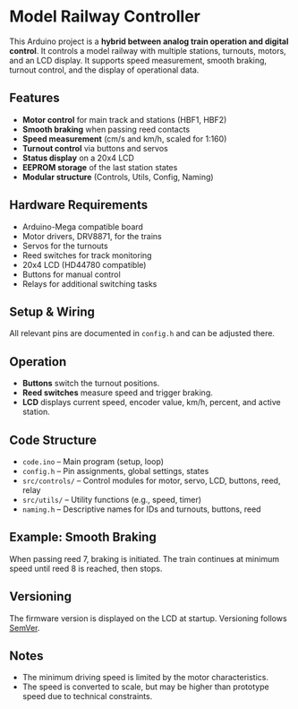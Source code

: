 # Model Railway Controller

This Arduino project is a **hybrid between analog train operation and digital control**. It controls a model railway with multiple stations, turnouts, motors, and an LCD display. It supports speed measurement, smooth braking, turnout control, and the display of operational data.

## Features

- **Motor control** for main track and stations (HBF1, HBF2)
- **Smooth braking** when passing reed contacts
- **Speed measurement** (cm/s and km/h, scaled for 1:160)
- **Turnout control** via buttons and servos
- **Status display** on a 20x4 LCD
- **EEPROM storage** of the last station states
- **Modular structure** (Controls, Utils, Config, Naming)

## Hardware Requirements

- Arduino-Mega compatible board
- Motor drivers, DRV8871, for the trains
- Servos for the turnouts
- Reed switches for track monitoring
- 20x4 LCD (HD44780 compatible)
- Buttons for manual control
- Relays for additional switching tasks

## Setup & Wiring

All relevant pins are documented in `config.h` and can be adjusted there.

## Operation

- **Buttons** switch the turnout positions.
- **Reed switches** measure speed and trigger braking.
- **LCD** displays current speed, encoder value, km/h, percent, and active station.

## Code Structure

- `code.ino` – Main program (setup, loop)
- `config.h` – Pin assignments, global settings, states
- `src/controls/` – Control modules for motor, servo, LCD, buttons, reed, relay
- `src/utils/` – Utility functions (e.g., speed, timer)
- `naming.h` – Descriptive names for IDs and turnouts, buttons, reed

## Example: Smooth Braking

When passing reed 7, braking is initiated. The train continues at minimum speed until reed 8 is reached, then stops.

## Versioning

The firmware version is displayed on the LCD at startup. Versioning follows [SemVer](https://semver.org/).

## Notes

- The minimum driving speed is limited by the motor characteristics.
- The speed is converted to scale, but may be higher than prototype speed due to technical constraints.
